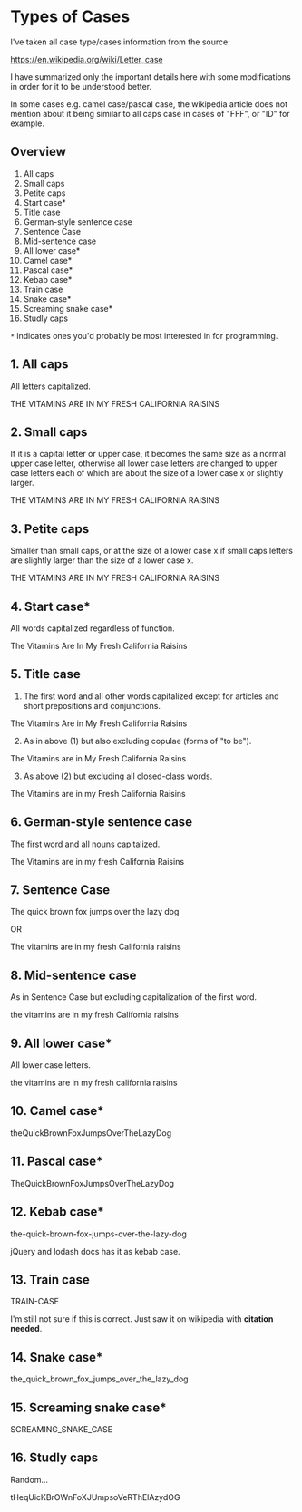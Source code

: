 # Types of Cases

I've taken all case type/cases information from the source:

https://en.wikipedia.org/wiki/Letter_case

I have summarized only the important details here with some modifications in
order for it to be understood better.

In some cases e.g. camel case/pascal case, the wikipedia article does not
mention about it being similar to all caps case in cases of "FFF", or "ID" for
example.

## Overview

1. All caps
2. Small caps
3. Petite caps
4. Start case*
5. Title case
6. German-style sentence case
7. Sentence Case
8. Mid-sentence case
9. All lower case*
10. Camel case*
11. Pascal case*
12. Kebab case*
13. Train case
14. Snake case*
15. Screaming snake case*
16. Studly caps

`*` indicates ones you'd probably be most interested in for programming.

## 1. All caps

All letters capitalized.

THE VITAMINS ARE IN MY FRESH CALIFORNIA RAISINS

## 2. Small caps

If it is a capital letter or upper case, it becomes the same size as a normal
upper case letter, otherwise all lower case letters are changed to upper case 
letters each of which are about the size of a lower case x or slightly larger.

THE VITAMINS ARE IN MY FRESH CALIFORNIA RAISINS

## 3. Petite caps

Smaller than small caps, or at the size of a lower case x if small caps 
letters are slightly larger than the size of a lower case x.

THE VITAMINS ARE IN MY FRESH CALIFORNIA RAISINS

## 4. Start case*

All words capitalized regardless of function.

The	Vitamins Are In	My Fresh California	Raisins

## 5. Title case

1. The first word and all other words capitalized except for articles and short
prepositions and conjunctions.

The Vitamins Are in My Fresh California Raisins

2. As in above (1) but also excluding copulae (forms of "to be").

The Vitamins are in My Fresh California Raisins

3. As above (2) but excluding all closed-class words.

The Vitamins are in my Fresh California Raisins

## 6. German-style sentence case

The first word and all nouns capitalized.

The Vitamins are in my fresh California Raisins

## 7. Sentence Case

The quick brown fox jumps over the lazy dog

OR

The vitamins are in my fresh California raisins

## 8. Mid-sentence case

As in Sentence Case but excluding capitalization of the first word.

the vitamins are in my fresh California raisins

## 9. All lower case*

All lower case letters.

the vitamins are in my fresh california raisins

## 10. Camel case*

theQuickBrownFoxJumpsOverTheLazyDog

## 11. Pascal case*

TheQuickBrownFoxJumpsOverTheLazyDog

## 12. Kebab case*

the-quick-brown-fox-jumps-over-the-lazy-dog

jQuery and lodash docs has it as kebab case.

## 13. Train case

TRAIN-CASE

I'm still not sure if this is correct. Just saw it on wikipedia with 
**citation needed**.

## 14. Snake case*

the_quick_brown_fox_jumps_over_the_lazy_dog

## 15. Screaming snake case*

SCREAMING_SNAKE_CASE

## 16. Studly caps

Random...

tHeqUicKBrOWnFoXJUmpsoVeRThElAzydOG

